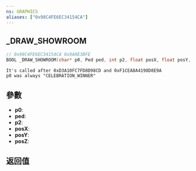 ```yaml
---
ns: GRAPHICS
aliases: ["0x98C4FE6EC34154CA"]
---
```

## _DRAW_SHOWROOM

```c
// 0x98C4FE6EC34154CA 0x9A0E3BFE
BOOL _DRAW_SHOWROOM(char* p0, Ped ped, int p2, float posX, float posY, float posZ);
```

```
It's called after 0xD3A10FC7FD8D98CD and 0xF1CEA8A4198D8E9A  
p0 was always "CELEBRATION_WINNER"  
```

## 參數
* **p0**: 
* **ped**: 
* **p2**: 
* **posX**: 
* **posY**: 
* **posZ**: 

## 返回值

